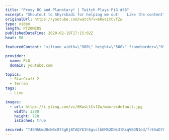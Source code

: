 ```yaml
---
title: "Proxy BC and Planetary! | Twitch Plays PiG #36"
excerpt: "Shoutout to Shyrshadi for helping me out!   Like the content? Then consider to leave a thumbs up and subscribe! ;) If you wish to support me please consider doing so through my patreon: https://www.patreon.com/PiGSC2 Videos don’t appear in your feed and you want to get notified about new uploads? Press"
originalUrl: https://youtube.com/watch?v=6KwsLtCvfZw
type: video
length: PT20M28S
publishedDateTime: 2020-02-19T17:15:02Z
heat: 50

featuredContent: "<iframe width=\"800\" height=\"500\" frameborder=\"0\" src=\"https://www.youtube.com/embed/6KwsLtCvfZw\" allow=\"accelerometer; autoplay; encrypted-media; gyroscope; picture-in-picture\" allowfullscreen></iframe>"

provider:
  name: PiG
  domain: youtube.com

topics:
  - StarCraft 2
  - Terran
tags:
  - Live

images:
  - url: https://i.ytimg.com/vi/6KwsLtCvfZw/maxresdefault.jpg
    width: 1280
    height: 720
    isCached: true

secured: "T4ENhUmU8cN0c874gKjBTAQYEIhSgvclbEM52DNs3tRsqVBQNIod/frEhaD7QRn7xjQUNtx7kISNH3yKRuKVjlYXn1BPbkWUoJmmE8SMSZTDFrwb97RW8HmXqwIUkRAUEMdYUxqKV8ixh0ttgzpNRol/vr49eQKRiNoACe09nWootXLM28blJZjmzAwbpmlmf174M+cHQLupR7QF1oehZqTL9AIsD6ZaPnwWB6b6TiaSTGBnzBfQ7abX5vMPfMdognDJHn/7xEy83WnKwTEtAHY/Zn33YqOJt0rP+pozFudtqhgeMLF20h9Vwb50Gm/wOU4neYSNec0bej9j5reKkDKyCx2AvjAYOUXe4te9bbFhaJCPMhcdCnaySrHKSJ3raTlz73N+UHndAgcvqiqwxr0p9vaTSBuuYbZp+xi2h4w=;U8YceF0P7g2jXUwftXcrGw=="
---
```


